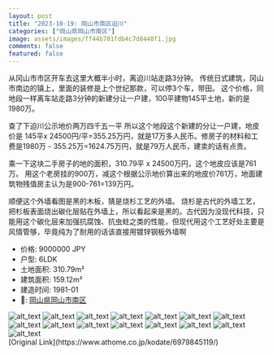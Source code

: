 ```yaml
---
layout: post
title: "2023-10-19: 岡山市南区迫川"
categories: ["岡山県岡山市南区"]
image: assets/images/ff44b701fdb4c7d8440f1.jpg
comments: false
featured: false
---
```

<p>从冈山市市区开车去这里大概半小时，离迫川站走路3分钟。
传统日式建筑，冈山市南边的镇上，里面的装修是上个世纪那款，可以停3个车，带田。
这个价格，同地段一样离车站走路3分钟的新建分让一户建，100平建物145平土地，新的是1980万。

查了下迫川公示地价两万四千五一平
所以这个地段这个新建的分让一户建，地皮价是 145平x 24500円/平=355.25万円，就是17万多人民币。修房子的材料和工费是1980万 - 355.25万=1624.75万円，就是79万人民币，建卖的话有点贵。

乘一下这块二手房子的地的面积，310.79平 x 24500万円，这个地皮应该是761万。
用这个老房挂的900万，减这个根据公示地价算出来的地皮价761万，地面建筑物残值房主认为是900-761=139万円。

顺便这个外墙看图是黑的木板，猜是烧杉工艺的外墙。
烧杉是古代的外墙工艺，把杉板表面烧出碳化层贴在外墙上，所以看起来是黑的。古代因为没现代科技，只能用这个碳化层来加强抗腐蚀、抗虫蛀之类的性能，但现代用这个工艺好处主要是风情管够，毕竟纯为了耐用的话该直接用镀锌钢板外墙啊</p>

* 价格: 9000000 JPY
* 户型: 6LDK
* 土地面积: 310.79m²
* 建筑面积: 159.12m²
* 建造时间: 1981-01
* 📍: [岡山県岡山市南区](https://www.google.com/maps/search/?api=1&query=34.5354185%2C133.8756982)

<div class="scroll-container"><img src="/assets/images/4c619f3b117f6c81a3e9d.jpg" alt="alt_text"/>
<img src="/assets/images/024712c83c61211296453.jpg" alt="alt_text"/>
<img src="/assets/images/85a1f3b9ffd70aef23b84.jpg" alt="alt_text"/>
<img src="/assets/images/d7bf57a52d426732806ba.jpg" alt="alt_text"/>
<img src="/assets/images/b42ee9b64d583e6a49a53.jpg" alt="alt_text"/>
<img src="/assets/images/5dac220a53708ee0e1013.jpg" alt="alt_text"/>
<img src="/assets/images/fa39e7f9c20948ae12d10.jpg" alt="alt_text"/>
<img src="/assets/images/9e351ec359f441dcf6774.jpg" alt="alt_text"/>
<img src="/assets/images/223cf4cb19158f7e50c35.jpg" alt="alt_text"/>
<img src="/assets/images/aa4b3555fab8b70d97dc3.jpg" alt="alt_text"/>
<img src="/assets/images/2ca91f4d3913d4ea0be01.jpg" alt="alt_text"/>
<img src="/assets/images/b29ea49f6b827a5dbac62.jpg" alt="alt_text"/>
<img src="/assets/images/e060a6fcbbb68a2b80f36.jpg" alt="alt_text"/>
<img src="/assets/images/6e7e5573569f87c33d0f7.jpg" alt="alt_text"/>
<img src="/assets/images/057b9a02b453c8591d2e1.jpg" alt="alt_text"/></div>
[Original Link](https://www.athome.co.jp/kodate/6979845119/)